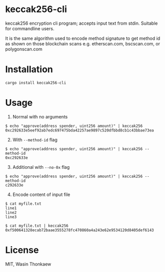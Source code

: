 # keccak256-cli
keccak256 encryption cli program; accepts input text from stdin. Suitable for commandline users.

It is the same algorithm used to encode method signature to get method id as shown
on those blockchain scans e.g. etherscan.com, bscscan.com, or polygonscan.com

# Installation

```
cargo install keccak256-cli
```

# Usage

1. Normal with no arguments

```
$ echo "approve(address spender, uint256 amount)" | keccak256
0xc292633e5eef92ab7edc697475bda42257ae9897c520dfbbd8cb1c43bbae73ea
```

2. With `--method-id` flag

```
$ echo "approve(address spender, uint256 amount)" | keccak256 --method-id
0xc292633e
```

3. Additional with `--no-0x` flag

```
$ echo "approve(address spender, uint256 amount)" | keccak256 --method-id
c292633e
```

4. Encode content of input file

```
$ cat myfile.txt
line1
line2
line3

$ cat myfile.txt | keccak256
0xf500641328ecab72baae3555278fc470860a4a243e62e9534120d8405def6143
```

# License
MIT, Wasin Thonkaew
